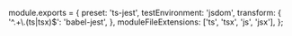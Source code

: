 module.exports = {
  preset: 'ts-jest',
  testEnvironment: 'jsdom',
  transform: {
    '^.+\\.(ts|tsx)$': 'babel-jest',
  },
  moduleFileExtensions: ['ts', 'tsx', 'js', 'jsx'],
};
